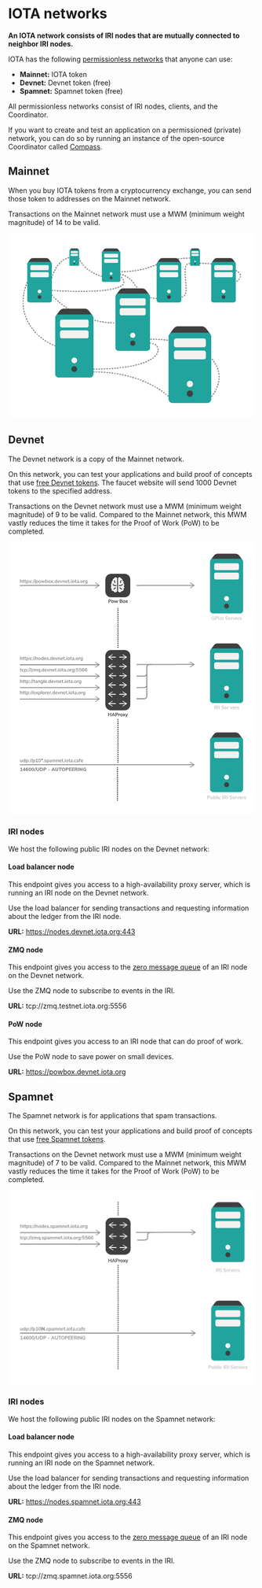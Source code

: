 # IOTA networks

**An IOTA network consists of IRI nodes that are mutually connected to neighbor IRI nodes.**

IOTA has the following [permissionless networks](../introduction/what-is-dlt.md) that anyone can use:
* **Mainnet:** IOTA token
* **Devnet:** Devnet token (free)
* **Spamnet:** Spamnet token (free)

All permissionless networks consist of IRI nodes, clients, and the Coordinator.

If you want to create and test an application on a permissioned (private) network, you can do so by running an instance of the open-source Coordinator called [Compass](root://compass/0.1/introduction/overview.md).

## Mainnet

When you buy IOTA tokens from a cryptocurrency exchange, you can send those token to addresses on the Mainnet network.

Transactions on the Mainnet network must use a MWM (minimum weight magnitude) of 14 to be valid.

![Mainnet configuration](../mainnet-configuration.png)

## Devnet

The Devnet network is a copy of the Mainnet network.

On this network, you can test your applications and build proof of concepts that use [free Devnet tokens](https://faucet.devnet.iota.org). The faucet website will send 1000 Devnet tokens to the specified address.

Transactions on the Devnet network must use a MWM (minimum weight magnitude) of 9 to be valid. Compared to the Mainnet network, this MWM vastly reduces the time it takes for the Proof of Work (PoW) to be completed.

![Devnet Configuration](../devnet-configuration.png)

### IRI nodes

We host the following public IRI nodes on the Devnet network:

#### Load balancer node

This endpoint gives you access to a high-availability proxy server, which is running an IRI node on the Devnet network.

Use the load balancer for sending transactions and requesting information about the ledger from the IRI node.

**URL:** https://nodes.devnet.iota.org:443

#### ZMQ node

This endpoint gives you access to the [zero message queue](root://iri/0.1/concepts/zero-message-queue.md) of an IRI node on the Devnet network.

Use the ZMQ node to subscribe to events in the IRI.

**URL:** tcp://zmq.testnet.iota.org:5556

#### PoW node

This endpoint gives you access to an IRI node that can do proof of work.

Use the PoW node to save power on small devices.

**URL:** https://powbox.devnet.iota.org

## Spamnet

The Spamnet network is for applications that spam transactions.

On this network, you can test your applications and build proof of concepts that use [free Spamnet tokens](https://faucet.spamnet.iota.org).

Transactions on the Devnet network must use a MWM (minimum weight magnitude) of 7 to be valid. Compared to the Mainnet network, this MWM vastly reduces the time it takes for the Proof of Work (PoW) to be completed.

![Topology of the Spamnet](../spamnet-topology.png)

### IRI nodes

We host the following public IRI nodes on the Spamnet network:

#### Load balancer node

This endpoint gives you access to a high-availability proxy server, which is running an IRI node on the Spamnet network.

Use the load balancer for sending transactions and requesting information about the ledger from the IRI node.

**URL:** https://nodes.spamnet.iota.org:443

#### ZMQ node

This endpoint gives you access to the [zero message queue](root://iri/0.1/concepts/zero-message-queue.md) of an IRI node on the Spamnet network.

Use the ZMQ node to subscribe to events in the IRI.

**URL:** tcp://zmq.spamnet.iota.org:5556 
